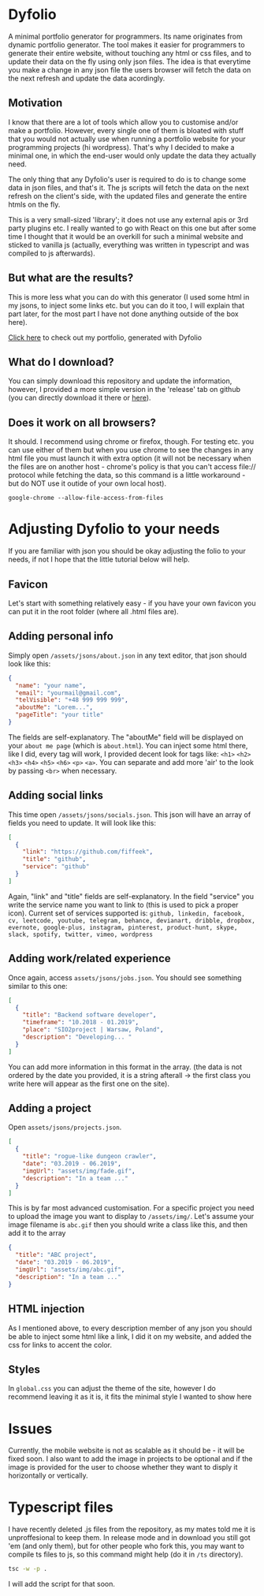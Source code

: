 # Dyfolio

A minimal portfolio generator for programmers. Its name originates from dynamic portfolio generator. The tool makes it easier for programmers to generate their entire website, without touching any html or css files, and to update their data on the fly using only json files. The idea is that everytime you make a change in any json file the users browser will fetch the data on the next refresh and update the data acordingly.

## Motivation

I know that there are a lot of tools which allow you to customise and/or make a portfolio. However, every single one of them is bloated with stuff that you would not actually use when running a portfolio website for your programming projects (hi wordpress). That's why I decided to make a minimal one, in which the end-user would only update the data they actually need. 

The only thing that any Dyfolio's user is required to do is to change some data in json files, and that's it. The js scripts will fetch the data on the next refresh on the client's side, with the updated files and generate the entire htmls on the fly.

This is a very small-sized 'library'; it does not use any external apis or 3rd party plugins etc. I really wanted to go with React on this one but after some time I thought that it would be an overkill for such a minimal website and sticked to vanilla js (actually, everything was written in typescript and was compiled to js afterwards).

## But what are the results?

This is more less what you can do with this generator (I used some html in my jsons, to inject some links etc. but you can do it too, I will explain that part later, for the most part I have not done anything outside of the box here). <br>

<a href="http://filipmikina.pl">Click here</a> to check out my portfolio, generated with Dyfolio

## What do I download?

You can simply download this repository and update the information, however, I provided a more simple version in the 'release' tab on github (you can directly download it there or <a href="http://bit.ly/dyfolio">here</a>).

## Does it work on all browsers?

It should. I recommend using chrome or firefox, though. For testing etc. you can use either of them but when you use chrome to see the changes in any html file you must launch it with extra option (it will not be necessary when the files are on another host - chrome's policy is that you can't access file:// protocol while fetching the data, so this command is a little workaround - but do NOT use it outide of your own local host).

```
google-chrome --allow-file-access-from-files
```

# Adjusting Dyfolio to your needs

If you are familiar with json you should be okay adjusting the folio to your needs, if not I hope that the little tutorial below will help.

## Favicon

Let's start with something relatively easy - if you have your own favicon you can put it in the root folder (where all .html files are).

## Adding personal info

Simply open `/assets/jsons/about.json` in any text editor, that json should look like this:

```json
{
  "name": "your name",
  "email": "yourmail@gmail.com",
  "telVisible": "+48 999 999 999",
  "aboutMe": "Lorem...",
  "pageTitle": "your title"
}
```

The fields are self-explanatory. The "aboutMe" field will be displayed on your `about me page` (which is `about.html`). You can inject some html there, like I did, every tag will work, I provided decent look for tags like: `<h1>` `<h2>` `<h3>` `<h4>` `<h5>` `<h6>` `<p>` `<a>`. You can separate and add more 'air' to the look by passing `<br>` when necessary.

## Adding social links

This time open `/assets/jsons/socials.json`. This json will have an array of fields you need to update. It will look like this:

```json
[
  {
    "link": "https://github.com/fiffeek",
    "title": "github",
    "service": "github"
  }
]
```
Again, "link" and "title" fields are self-explanatory. In the field "service" you write the service name you want to link to (this is used to pick a proper icon). Current set of services supported is:
`github, linkedin, facebook, cv, leetcode, youtube, telegram, behance, devianart, dribble, dropbox, evernote, google-plus, instagram, pinterest, product-hunt, skype, slack, spotify, twitter, vimeo, wordpress`

## Adding work/related experience

Once again, access `assets/jsons/jobs.json`. You should see something similar to this one:

```json
[
  {
    "title": "Backend software developer",
    "timeframe": "10.2018 - 01.2019",
    "place": "SIO2project | Warsaw, Poland",
    "description": "Developing... "
  }
]
```
You can add more information in this format in the array. (the data is not ordered by the date you provided, it is a string afterall -> the first class you write here will appear as the first one on the site).

## Adding a project

Open `assets/jsons/projects.json`.

```json
[
  {
    "title": "rogue-like dungeon crawler",
    "date": "03.2019 - 06.2019",
    "imgUrl": "assets/img/fade.gif",
    "description": "In a team ..."
  }
]
```

This is by far most advanced customisation. For a specific project you need to upload the image you want to display to `/assets/img/`. Let's assume your image filename is `abc.gif` then you should write a class like this, and then add it to the array

```json
{
  "title": "ABC project",
  "date": "03.2019 - 06.2019",
  "imgUrl": "assets/img/abc.gif",
  "description": "In a team ..."
}
```
## HTML injection

As I mentioned above, to every description member of any json you should be able to inject some html like a link, I did it on my website, and added the css for links to accent the color.

## Styles

In `global.css` you can adjust the theme of the site, however I do recommend leaving it as it is, it fits the minimal style I wanted to show here

# Issues

Currently, the mobile website is not as scalable as it should be - it will be fixed soon. I also want to add the image in projects to be optional and if the image is provided for the user to choose whether they want to disply it horizontally or vertically.

# Typescript files

I have recently deleted .js files from the repository, as my mates told me it is unproffesional to keep them. In release mode and in download you still got 'em (and only them), but for other people who fork this, you may want to compile ts files to js, so this command might help (do it in `/ts` directory).

```bash
tsc -w -p .
```

I will add the script for that soon.
